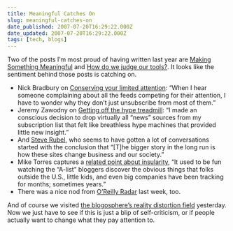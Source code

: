 ```yaml
---
title: Meaningful Catches On
slug: meaningful-catches-on
date_published: 2007-07-20T16:29:22.000Z
date_updated: 2007-07-20T16:29:22.000Z
tags: [tech, blogs]
---
```


Two of the posts I’m most proud of having written last year are [Making Something Meaningful](/2006/07/05/making_somethin/) and [How do we judge our tools?](http://www.dashes.com/anil/2005/07/how-do-we-judge.html). It looks like the sentiment behind those posts is catching on.

- Nick Bradbury on [Conserving your limited attention](http://nick.typepad.com/blog/2007/07/conserving-your.html): “When I hear someone complaining about all the feeds competing for their attention, I have to wonder why they don’t just unsubscribe from most of them.”
- Jeremy Zawodny on [Getting off the hype treadmill](http://jeremy.zawodny.com/blog/archives/009248.html): “I made an conscious decision to drop virtually all “news” sources from my subscription list that felt like breathless hype machines that provided little new insight.”
- And [Steve Rubel](http://www.micropersuasion.com/2007/07/why-were-like-a.html), who seems to have gotten a lot of conversations started with the conclusion that “[T]he bigger story in the long run is how these sites change business and our society.”
- Mike Torres captures a [related point about insularity](http://mike.spaces.live.com/blog/cns!FBABF8E542F5D5DB!8771.entry), “It used to be fun watching the “A-list” bloggers discover the obvious things that folks outside the U.S., little kids, and even big companies have been tracking for months; sometimes years.”
- There was a nice nod from [O’Reilly Radar](http://radar.oreilly.com/archives/2007/07/changing_the_ga.html) last week, too.

And of course we visited [the blogosphere’s reality distortion field](http://www.dashes.com/anil/2007/07/and-will-it-blend-is-considered-introspection.html) yesterday. Now we just have to see if this is just a blip of self-criticism, or if people actually want to change what they pay attention to.
